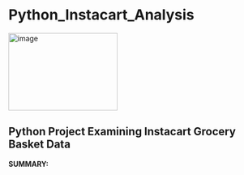 # Python_Instacart_Analysis
<img width="215" height="153" alt="image" src="https://github.com/user-attachments/assets/3558b14d-0488-497e-97c0-7fc00e8aeb3a" />

## Python Project Examining Instacart Grocery Basket Data

**SUMMARY:** 
